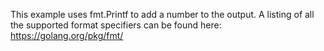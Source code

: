 This example uses fmt.Printf to add a number to the output.
A listing of all the supported format specifiers can be found here: https://golang.org/pkg/fmt/ 